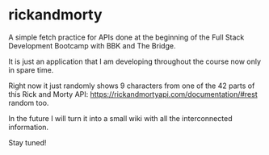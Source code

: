 # rickandmorty

A simple fetch practice for APIs done at the beginning of the Full Stack Development Bootcamp with BBK and The Bridge.

It is just an application that I am developing throughout the course now only in spare time.

Right now it just randomly shows 9 characters from one of the 42 parts of this Rick and Morty API: https://rickandmortyapi.com/documentation/#rest random too.

In the future I will turn it into a small wiki with all the interconnected information.

Stay tuned!

